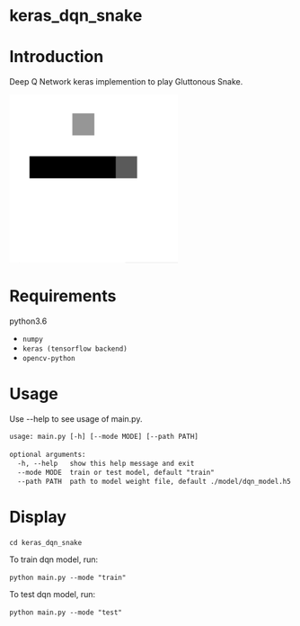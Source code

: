 # keras_dqn_snake

# Introduction
Deep Q Network keras implemention to play Gluttonous Snake.

<img src="https://github.com/qianyuez/keras_dqn_snake/blob/master/data/snake.gif" width="300px">

# Requirements
python3.6
- `numpy`
- `keras (tensorflow backend)`
- `opencv-python`

# Usage
Use --help to see usage of main.py.
```
usage: main.py [-h] [--mode MODE] [--path PATH]

optional arguments:
  -h, --help   show this help message and exit
  --mode MODE  train or test model, default "train"
  --path PATH  path to model weight file, default ./model/dqn_model.h5
  ```

# Display
`cd keras_dqn_snake`

To train dqn model, run:

`python main.py --mode "train"`

To test dqn model, run:

`python main.py --mode "test"`
